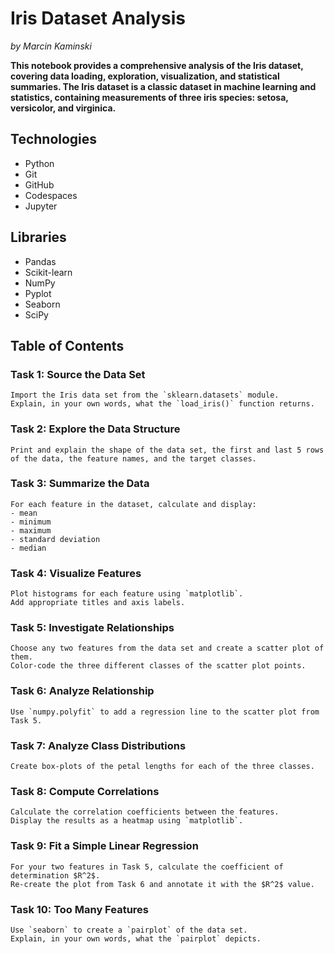 # Iris Dataset Analysis

*by Marcin Kaminski*

**This notebook provides a comprehensive analysis of the Iris dataset, covering data loading, exploration, visualization, and statistical summaries. The Iris dataset is a classic dataset in machine learning and statistics, containing measurements of three iris species: setosa, versicolor, and virginica.**

## Technologies

- Python
- Git
- GitHub
- Codespaces
- Jupyter

## Libraries

- Pandas
- Scikit-learn
- NumPy
- Pyplot
- Seaborn 
- SciPy


## Table of Contents

### Task 1: Source the Data Set

    Import the Iris data set from the `sklearn.datasets` module.  
    Explain, in your own words, what the `load_iris()` function returns.

### Task 2: Explore the Data Structure

    Print and explain the shape of the data set, the first and last 5 rows of the data, the feature names, and the target classes. 

### Task 3: Summarize the Data

    For each feature in the dataset, calculate and display:  
    - mean
    - minimum
    - maximum
    - standard deviation
    - median

### Task 4: Visualize Features

    Plot histograms for each feature using `matplotlib`.  
    Add appropriate titles and axis labels.  

### Task 5: Investigate Relationships

    Choose any two features from the data set and create a scatter plot of them.  
    Color-code the three different classes of the scatter plot points.

### Task 6: Analyze Relationship

    Use `numpy.polyfit` to add a regression line to the scatter plot from Task 5.

### Task 7: Analyze Class Distributions

    Create box-plots of the petal lengths for each of the three classes.

### Task 8: Compute Correlations

    Calculate the correlation coefficients between the features.  
    Display the results as a heatmap using `matplotlib`. 

### Task 9: Fit a Simple Linear Regression

    For your two features in Task 5, calculate the coefficient of determination $R^2$.  
    Re-create the plot from Task 6 and annotate it with the $R^2$ value.

### Task 10: Too Many Features

    Use `seaborn` to create a `pairplot` of the data set.  
    Explain, in your own words, what the `pairplot` depicts.


